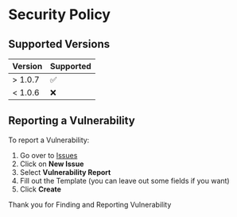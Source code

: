 # Security Policy

## Supported Versions

| Version | Supported          |
| ------- | ------------------ |
| > 1.0.7 | :white_check_mark: |
| < 1.0.6 | :x:                |

## Reporting a Vulnerability

To report a Vulnerability:

1. Go over to [Issues](https://github.com/hstoreinteractive/Pyromanic/issues)
2. Click on **New Issue**
3. Select **Vulnerability Report**
4. Fill out the Template (you can leave out some fields if you want)
5. Click **Create**

Thank you for Finding and Reporting Vulnerability
